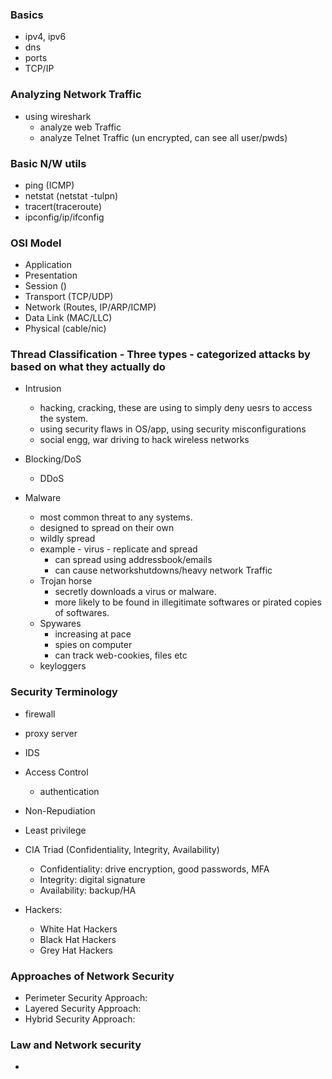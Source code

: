 ### Basics
- ipv4, ipv6
- dns
- ports
- TCP/IP

### Analyzing Network Traffic
- using wireshark
    - analyze web Traffic
    - analyze Telnet Traffic (un encrypted, can see all user/pwds)

### Basic N/W utils
- ping (ICMP)
- netstat (netstat -tulpn)
- tracert(traceroute)
- ipconfig/ip/ifconfig


### OSI Model
- Application
- Presentation
- Session ()
- Transport (TCP/UDP)
- Network (Routes, IP/ARP/ICMP)
- Data Link (MAC/LLC)
- Physical (cable/nic)



### Thread Classification - Three types - categorized attacks by based on what they actually do
- Intrusion
   - hacking, cracking, these are using to simply deny uesrs to access the system.
   - using security flaws in OS/app, using security misconfigurations
   - social engg, war driving to hack wireless networks

- Blocking/DoS
   - DDoS


- Malware
  - most common threat to any systems.
  - designed to spread on their own
  - wildly spread
  - example - virus - replicate and spread
      - can spread using addressbook/emails
      - can cause networkshutdowns/heavy network Traffic
  - Trojan horse
      - secretly downloads a virus or malware.
      - more likely to be found in illegitimate softwares or pirated copies of softwares.
  - Spywares
      - increasing at pace
      - spies on computer
      - can track web-cookies, files etc
  - keyloggers


### Security Terminology
- firewall
- proxy server
- IDS
- Access Control
    - authentication
- Non-Repudiation
- Least privilege
- CIA Triad (Confidentiality, Integrity, Availability)
    - Confidentiality: drive encryption, good passwords, MFA
    - Integrity: digital signature
    - Availability: backup/HA

- Hackers:
    - White Hat Hackers
    - Black Hat Hackers
    - Grey Hat Hackers


### Approaches of Network Security
- Perimeter Security Approach:
- Layered Security Approach:
- Hybrid Security Approach:


### Law and Network security
- 

